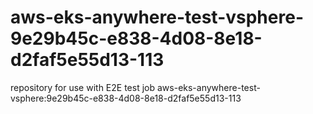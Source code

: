 # aws-eks-anywhere-test-vsphere-9e29b45c-e838-4d08-8e18-d2faf5e55d13-113
repository for use with E2E test job aws-eks-anywhere-test-vsphere:9e29b45c-e838-4d08-8e18-d2faf5e55d13-113
